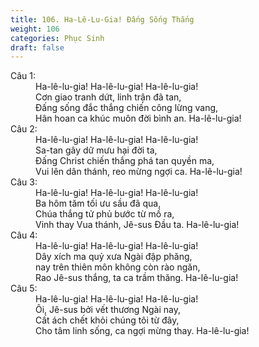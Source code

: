 ```yaml
---
title: 106. Ha-Lê-Lu-Gia! Đấng Sống Thắng
weight: 106
categories: Phục Sinh
draft: false
---
```

<dl><dt>Câu 1:</dt><dd data-verse="1">Ha-lê-lu-gia! Ha-lê-lu-gia! Ha-lê-lu-gia! <br/>Cơn giao tranh dứt, linh trận đã tan, <br/>Đấng sống đắc thắng chiến công lừng vang, <br/>Hân hoan ca khúc muôn đời bình an. Ha-lê-lu-gia! </dd><dt>Câu 2:</dt><dd data-verse="2">Ha-lê-lu-gia! Ha-lê-lu-gia! Ha-lê-lu-gia! <br/>Sa-tan gây dữ mưu hại đời ta, <br/>Đấng Christ chiến thắng phá tan quyền ma, <br/>Vui lên dân thánh, reo mừng ngợi ca. Ha-lê-lu-gia! </dd><dt>Câu 3:</dt><dd data-verse="3">Ha-lê-lu-gia! Ha-lê-lu-gia! Ha-lê-lu-gia! <br/>Ba hôm tăm tối ưu sầu đã qua, <br/>Chúa thắng tử phủ bước từ mồ ra, <br/>Vinh thay Vua thánh, Jê-sus Đầu ta. Ha-lê-lu-gia! </dd><dt>Câu 4:</dt><dd data-verse="4">Ha-lê-lu-gia! Ha-lê-lu-gia! Ha-lê-lu-gia! <br/>Dây xích ma quỷ xưa Ngài đập phăng, <br/>nay trên thiên môn không còn rào ngăn, <br/>Rao Jê-sus thắng, ta ca trầm thăng. Ha-lê-lu-gia! </dd><dt>Câu 5:</dt><dd data-verse="5">Ha-lê-lu-gia! Ha-lê-lu-gia! Ha-lê-lu-gia! <br/>Ôi, Jê-sus bởi vết thương Ngài nay, <br/>Cất ách chết khỏi chúng tôi từ đây, <br/>Cho tâm linh sống, ca ngợi mừng thay. Ha-lê-lu-gia! </dd></dl>